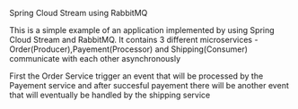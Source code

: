 Spring Cloud Stream using RabbitMQ

This is a simple example of an application  implemented by using  Spring Cloud Stream and RabbitMQ. 
It contains 3 different microservices - Order(Producer),Payement(Processor) and Shipping(Consumer) communicate with each other asynchronously 

First the Order Service trigger an event that will be processed by the Payement service and after succesful payement there will be another event that will eventually be handled by the shipping service
